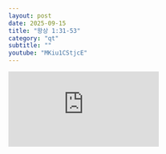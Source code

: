 ```yaml
---
layout: post
date: 2025-09-15
title: "왕상 1:31-53"
category: "qt"
subtitle: ""
youtube: "MKiu1CStjcE"
---
```


<div class="youtube margin-large">
    <iframe src="https://www.youtube.com/embed/MKiu1CStjcE" title="YouTube video player" frameborder="0" allow="accelerometer; autoplay; clipboard-write; encrypted-media; gyroscope; picture-in-picture; web-share" allowfullscreen></iframe>
</div>

